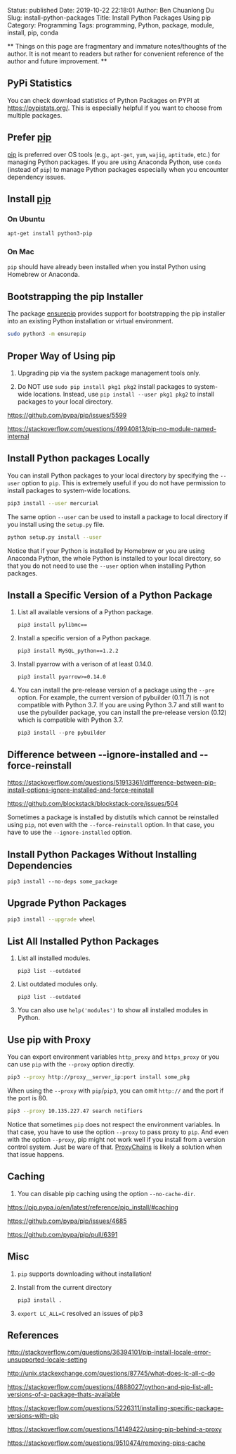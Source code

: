 Status: published
Date: 2019-10-22 22:18:01
Author: Ben Chuanlong Du
Slug: install-python-packages
Title: Install Python Packages Using pip
Category: Programming
Tags: programming, Python, package, module, install, pip, conda

**
Things on this page are fragmentary and immature notes/thoughts of the author.
It is not meant to readers but rather for convenient reference of the author and future improvement.
**

## PyPi Statistics

You can check download statistics of Python Packages on PYPI at https://pypistats.org/.
This is especially helpful if you want to choose from multiple packages.

## Prefer [pip](https://pip.pypa.io/en/stable/reference/)

[pip](https://pip.pypa.io/en/stable/reference/)
is preferred over OS tools
(e.g., `apt-get`, `yum`, `wajig`, `aptitude`, etc.) for managing Python packages.
If you are using Anaconda Python,
use `conda` (instead of `pip`) to manage Python packages
especially when you encounter dependency issues.

## Install [pip](https://pip.pypa.io/en/stable/reference/)

### On Ubuntu

```Bash
apt-get install python3-pip
```

### On Mac

`pip` should have already been installed when you instal Python using Homebrew or Anaconda.

## Bootstrapping the pip Installer

The package [ensurepip](https://docs.python.org/3.8/library/ensurepip.html)
provides support for bootstrapping the pip installer into an existing Python installation or virtual environment.

```Bash
sudo python3 -m ensurepip
```

## Proper Way of Using pip

1. Upgrading pip via the system package management tools only.

2. Do NOT use `sudo pip install pkg1 pkg2` install packages to system-wide locations. 
    Instead, use `pip install --user pkg1 pkg2` to install packages to your local directory.

https://github.com/pypa/pip/issues/5599

https://stackoverflow.com/questions/49940813/pip-no-module-named-internal


## Install Python packages Locally

You can install Python packages to your local directory 
by specifying the `--user` option to `pip`.
This is extremely useful if you do not have permission 
to install packages to system-wide locations.
```Bash
pip3 install --user mercurial
```
The same option `--user` can be used to install a package to local directory
if you install using the `setup.py` file.
```Bash
python setup.py install --user
```
Notice that if your Python is installed by Homebrew or you are using Anaconda Python,
the whole Python is installed to your local directory,
so that you do not need to use the `--user` option when installing Python packages.

## Install a Specific Version of a Python Package

1. List all available versions of a Python package. 
    ```
    pip3 install pylibmc==
    ```
2. Install a specific version of a Python package.
    ```
    pip3 install MySQL_python==1.2.2
    ```
3. Install pyarrow with a verison of at least 0.14.0.
    ```
    pip3 install pyarrow>=0.14.0
    ```
4. You can install the pre-release version of a package using the `--pre` option.
    For example, 
    the current version of pybuilder (0.11.7) is not compatible with Python 3.7.
    If you are using Python 3.7 and still want to use the pybuilder package, 
    you can install the pre-release version (0.12) which is compatible with Python 3.7.
    ```
    pip3 install --pre pybuilder
    ```

## Difference between --ignore-installed and --force-reinstall

https://stackoverflow.com/questions/51913361/difference-between-pip-install-options-ignore-installed-and-force-reinstall

https://github.com/blockstack/blockstack-core/issues/504

Sometimes a package is installed by distutils
which cannot be reinstalled using `pip`, 
not even with the `--force-reinstall` option.
In that case, 
you have to use the `--ignore-installed` option.

## Install Python Packages Without Installing Dependencies

```
pip3 install --no-deps some_package
```

## Upgrade Python Packages

```sh
pip3 install --upgrade wheel
```

## List All Installed Python Packages

1. List all installed modules.
    ```
    pip3 list --outdated
    ```

2. List outdated modules only.
    ```
    pip3 list --outdated
    ```

3. You can also use `help('modules')` to show all installed modules in Python.

## Use pip with Proxy

You can export environment variables `http_proxy` and `https_proxy`
or you can use `pip` with the `--proxy` option directly.
```Bash
pip3 --proxy http://proxy__server_ip:port install some_pkg
```
When using the `--proxy` with `pip`/`pip3`, 
you can omit `http://` and the port if the port is 80.
```Bash
pip3 --proxy 10.135.227.47 search notifiers
```

Notice that sometimes `pip` does not respect the environment variables.
In that case, 
you have to use the option `--proxy` to pass proxy to `pip`.
And even with the option `--proxy`,
pip might not work well if you install from a version control system. 
Just be ware of that.
[ProxyChains](http://www.legendu.net/misc/blog/proxychains-tips/)
is likely a solution when that issue happens.

## Caching

1. You can disable pip caching using the option `--no-cache-dir`.

https://pip.pypa.io/en/latest/reference/pip_install/#caching


https://github.com/pypa/pip/issues/4685

https://github.com/pypa/pip/pull/6391

## Misc

1. `pip` supports downloading without installation!

2. Install from the current directory
    ```
    pip3 install .
    ```

4. `export LC_ALL=C` resolved an issues of pip3

## References

http://stackoverflow.com/questions/36394101/pip-install-locale-error-unsupported-locale-setting

http://unix.stackexchange.com/questions/87745/what-does-lc-all-c-do

https://stackoverflow.com/questions/4888027/python-and-pip-list-all-versions-of-a-package-thats-available

https://stackoverflow.com/questions/5226311/installing-specific-package-versions-with-pip

https://stackoverflow.com/questions/14149422/using-pip-behind-a-proxy

https://stackoverflow.com/questions/9510474/removing-pips-cache
